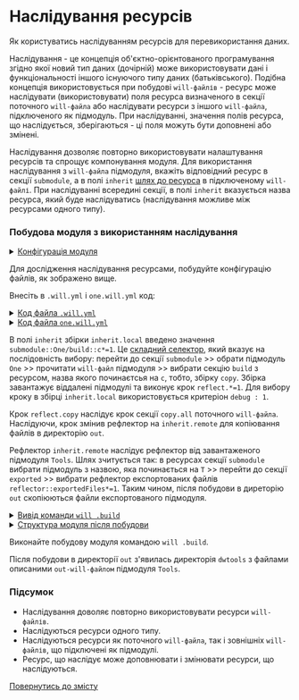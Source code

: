 # Наслідування ресурсів

Як користуватись наслідуванням ресурсів для перевикористання даних.

Наслідування - це концепція об'єктно-орієнтованого програмування згідно якої новий тип даних (дочірній) може використовувати дані і функціональності іншого існуючого типу даних (батьківського). Подібна концепція використовується при побудові `will-файлів` - ресурс може наслідувати (використовувати) поля ресурса визначеного в секції поточного `will-файла` або наслідувати ресурси з іншого `will-файла`, підключеного як підмодуль. При наслідуванні, значення полів ресурса, що наслідується, зберігаються - ці поля можуть бути доповнені або змінені.  

Наслідування дозволяє повторно використовувати налаштування ресурсів та спрощує компонування модуля. Для використання наслідування з `will-файла` підмодуля, вкажіть відповідний ресурс в секції `submodule`, а в полі `inherit` [шлях до ресурса](SelectorComposite.md) в підключеному `will-файлі`. При наслідуванні всередині секції, в полі `inherit` вказується назва ресурса, який буде наслідуватись (наслідування можливе між ресурсами одного типу).   

### Побудова модуля з використанням наслідування

<details>
  <summary><u>Конфігурація модуля</u></summary>

```
inheritability
      ├── one
      │    └── one.will.yml
      └── .will.yml

```

</details>

Для дослідження наслідування ресурсами, побудуйте конфігурацію файлів, як зображено вище.

Внесіть в `.will.yml` i `one.will.yml` код:

<details>
  <summary><u>Код файла <code>.will.yml</code></u></summary>

```yaml
about :

  name : inheritability
  description : "To use resources inheritability"
  version : 0.0.1

path :

  out : 'out'

submodule :

   One : './one/one.will.yml'
   Tools : git+https:///github.com/Wandalen/wTools.git/out/wTools#master

reflector :

  inherit.remote:
    inherit : submodule::T*/exported::*=1/reflector::exportedFiles*=1
    dst:
      filePath: path::out
    criterion:
      debug: [ 0,1 ]

step :

  copy.all :
    inherit : predefined.reflect
    reflector : reflector::reflect.*
    criterion:
      debug: [ 0,1 ]

  reflect.copy :
    inherit : step::copy*
    reflector : reflector::inherit.*=1
    criterion:
      debug: 1

build :

  inherit.local :
    inherit: submodule::One/build::c*=1
    criterion :
      default : 1
      debug : 1

```

</details>
<details>
  <summary><u>Код файла <code>one.will.yml</code></u></summary>

```yaml
build :

  copy :
    criterion :
      debug : [ 0,1 ]
    steps :
      - submodules.download
      - reflect.*=1

```

</details>

В полі `inherit` збірки `inherit.local` введено значення `submodule::One/build::c*=1`. Це [складний селектор](SelectorComposite.md), який вказує на послідовність вибору: перейти до секції `submodule` >> обрати підмодуль `One` >> прочитати `will-файл` підмодуля >> вибрати секцію `build` з ресурсом, назва якого починаєтсья на `c`, тобто, збірку `copy`. Збірка завантажує віддалені підмодулі та виконує крок `reflect.*=1`. Для вибору кроку в збірці `inherit.local` використовується критеріон `debug : 1`.  

Крок `reflect.copy` наслідує крок секції `copy.all` поточного `will-файла`. Наслідуючи, крок змінив рефлектор на `inherit.remote` для копіювання файлів в директорію `out`.  

Рефлектор `inherit.remote` наслідує рефлектор від завантаженого підмодуля `Tools`. Шлях зчитується так: в ресурсах секції `submodule` вибрати підмодуль з назвою, яка починається на `T` >> перейти до секції `exported` >> вибрати рефлектор експортованих файлів `reflector::exportedFiles*=1`. Таким чином, після побудови в диреторію `out` скопіюються файли експортованого підмодуля.    

<details>
  <summary><u>Вивід команди <code>will .build</code></u></summary>

```
[user@user ~]$ will .build
...
  Building module::inheritability / build::inherit.local
     . Read : /path_to_file/.module/Tools/out/wTools.out.will.yml
     + module::Tools version master was downloaded in 21.597s
   + 1/2 submodule(s) of module::inheritability were downloaded in 21.605s
   + reflect.copy reflected 56 files /path_to_file/ : out <- .module/Tools/proto in 1.895s
  Built module::inheritability / build::inherit.local in 23.595s

```

</details>
<details>
  <summary><u>Структура модуля після побудови</u></summary>

```
inheritability
      ├── .module
      │       └── Tools
      ├── one
      │    └── one.will.yml
      ├── out
      │    └── dwtools
      └── .will.yml

```

</details>

Виконайте побудову модуля командою `will .build`.

Після побудови в директорії `out` з'явилась директорія `dwtools` з файлами описаними `out-will-файлом` підмодуля `Tools`. 

### Підсумок  

- Наслідування доволяє повторно використовувати ресурси `will-файлів`.
- Наслідуються ресурси одного типу.
- Наслідуються ресурси як поточного `will-файла`, так і зовнішніх `will-файлів`, що підключені як підмодулі.
- Ресурс, що наслідує може доповнювати і змінювати ресурси, що наслідуються.

[Повернутись до змісту](../README.md#tutorials)

